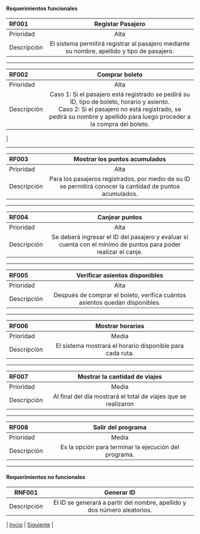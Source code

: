 #### Requerimientos funcionales


| RF001   |     Registar Pasajero    |
| :---        |    :----:   |
| Prioridad | Alta |
| Descripción |El sistema permitirá registrar al pasajero mediante su nombre, apellido y tipo de pasajero.|

***

| RF002   |     Comprar boleto    |
| :---        |    :----:   |
| Prioridad | Alta |
| Descripción |Caso 1: Si el pasajero está registrado se pedirá su ID, tipo de boleto, horario y asiento. <br> Caso 2: Si el pasajero no está registrado, se pedirá su nombre y apellido para luego proceder a la compra del boleto.
 |

***

| RF003   |     Mostrar los puntos acumulados    |
| :---        |    :----:   |
| Prioridad | Alta |
| Descripción |Para los pasajeros registrados, por medio de su ID se permitirá conocer la cantidad de puntos acumulados. |

***

| RF004   |     Canjear puntos    |
| :---        |    :----:   |
| Prioridad | Alta |
| Descripción |Se deberá ingresar el ID del pasajero y evaluar si cuenta con el mínimo de puntos para poder realizar el canje. |

***

| RF005   |     Verificar asientos disponibles    |
| :---        |    :----:   |
| Prioridad | Alta |
| Descripción |Después de comprar el boleto, verifica cuántos asientos quedan disponibles.  |

***

| RF006   |     Mostrar horarios    |  
| :---        |    :----:   |
| Prioridad | Media |
| Descripción |El sistema mostrará el horario disponible para cada ruta.  |

***

| RF007   |     Mostrar la cantidad de viajes    |  
| :---        |    :----:   |
| Prioridad | Media |
| Descripción |Al final del día mostrará el total de viajes que se realizaron |

***

| RF008   |     Salir del programa    |  
| :---        |    :----:   |
| Prioridad | Media |
| Descripción |Es la opción para terminar la ejecución del programa. |

***

#### Requerimientos no funcionales

| RNF001   |     Generar ID    |  
|----------|:-------------:|
| Descripción |El ID se generará a partir del nombre, apellido y dos número aleatorios. |


| [Inicio](https://github.com/WilderTurriza/PropuestaFinal "Inicio") 
| [Siguiente](https://github.com/WilderTurriza/PropuestaFinal/blob/main/docs/Diagrama.md "Siguiente") |
